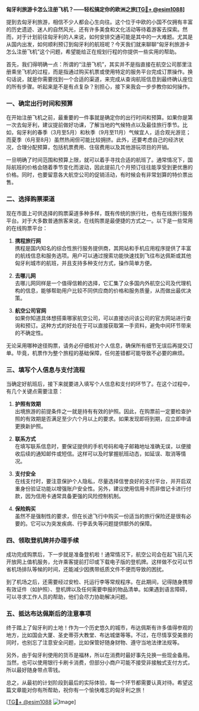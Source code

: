 **匈牙利旅游卡怎么注册飞机？——轻松搞定你的欧洲之旅[[TG💪+ @esim1088](https://t.me/s/esim1088)]**

提到去匈牙利旅游，相信不少人都会心生向往。这个位于中欧的小国不仅拥有丰富的历史遗迹、迷人的自然风光，还有许多美食和文化活动等待着游客去探索。然而，对于计划前往匈牙利的人来说，如何安排交通可能是其中的一大难题。尤其是从国内出发，如何顺利预订到匈牙利的航班呢？今天我们就来聊聊“匈牙利旅游卡怎么注册飞机”这个问题，希望能给正在规划行程的你提供一些实用的帮助。

首先，我们得明确一点：所谓的“注册飞机”，其实并不是指直接在航空公司那里注册乘坐飞机的过程，而是指通过购买机票或使用特定的服务平台完成订票操作。换句话说，就是你需要找到一个合适的渠道，来完成从查询航班信息到最终确认座位的所有步骤。听起来是不是有点复杂？别担心，接下来我会一步步教你如何操作。

### 一、确定出行时间和预算

在开始注册飞机之前，最重要的一件事就是确定你的出行时间和预算。如果你是第一次去匈牙利，建议提前做好功课，了解当地的气候特点以及最佳旅行季节。比如，匈牙利的春季（3月至5月）和秋季（9月至11月）气候宜人，适合观光游览；而夏季（6月至8月）虽然热闹但可能比较拥挤。此外，还要考虑自己的经济状况，合理分配预算，包括机票费用、住宿费用以及其他游玩项目的开销。

一旦明确了时间范围和预算上限，就可以着手寻找合适的航班了。通常情况下，国际航班的价格会随着季节变化而波动，因此提前几个月预订往往能享受到更优惠的价格。同时，也要留意各大航空公司的促销活动，有时候会有非常划算的特价票出售。

### 二、选择购票渠道

现在市面上可供选择的购票渠道多种多样，既有传统的旅行社，也有在线旅行服务平台。对于大多数普通旅客来说，在线购票是最便捷的方式之一。以下是一些常用的在线购票平台：

1. **携程旅行网**  
   携程是国内知名的综合性旅行服务提供商，其网站和手机应用程序提供了丰富的航线信息和服务选项。用户可以通过搜索功能快速找到飞往布达佩斯或其他匈牙利城市的航班，并且支持多种支付方式，操作简单方便。

2. **去哪儿网**  
   去哪儿网同样是一个值得信赖的选择，它汇集了众多国内外航空公司及代理机构的信息，能够帮助用户比较不同供应商的价格和服务质量，从而做出最优决策。

3. **航空公司官网**  
   如果你知道具体想搭乘哪家航空公司，可以直接访问该公司的官方网站进行查询和预订。这种方式的好处在于可以直接获取第一手资料，避免中间环节带来的不确定性。

无论采用哪种途径购票，请务必仔细核对个人信息，确保所有细节无误后再提交订单。毕竟，机票作为整个旅程的基础保障，任何差错都可能导致不必要的麻烦。

### 三、填写个人信息与支付流程

当确定好航班后，接下来就要进入填写个人信息和支付的环节了。在这个过程中，有几个关键点需要注意：

1. **护照有效期**  
   出境旅游的前提条件之一就是持有有效的护照。因此，在购票前一定要检查护照的有效期是否满足至少六个月以上的要求。如果发现即将到期，应立即申请更换新护照。

2. **联系方式**  
   在填写联系信息时，要保证提供的手机号码和电子邮箱地址准确无误，以便接收后续的通知邮件或短信。这样可以及时掌握航班动态，如延误、取消等情况。

3. **支付安全**  
   在线支付时，要注意保护个人隐私，尽量选择信誉良好的支付平台，并开启双重身份验证功能以增强账户安全性。另外，建议使用信用卡而非借记卡进行付款，因为信用卡通常具备更强的风险控制机制。

4. **保险购买**  
   虽然不是强制性的要求，但在长途飞行中购买一份适当的旅行保险还是很有必要的。它可以为突发疾病、行李丢失等问题提供额外的保障。

### 四、领取登机牌并办理手续

成功完成购票后，下一步就是准备登机啦！通常情况下，航空公司会在起飞前几天开放网上值机服务，允许乘客提前打印或下载电子版的登机牌。这样做不仅可以节省机场排队等候的时间，还能减少因携带纸质文件不便而导致的困扰。

到了机场之后，还需要经过安检、托运行李等常规程序。在此期间，记得随身携带有效证件（如护照）、登机牌以及任何需要申报的物品清单。如果遇到语言障碍，可以寻求工作人员的帮助，他们会尽力协助解决问题。

### 五、抵达布达佩斯后的注意事项

终于踏上了匈牙利的土地！作为一个历史悠久的城市，布达佩斯有许多值得参观的地方，比如国会大厦、圣史蒂芬大教堂、布达城堡等等。不过，在尽情享受美景的同时，也别忘了注意安全问题，比如保管好随身财物、遵守当地法律法规等。

另外，由于匈牙利使用的货币是福林，所以在消费时最好事先兑换一些现金备用。当然，也可以使用银行卡刷卡消费，但部分小商户可能不接受非接触式支付方式，所以最好随身带点零钱。

总之，从最初的计划阶段到最后的实际体验，每一个环节都需要认真对待。希望这篇文章能对你有所帮助，祝你有一个愉快难忘的匈牙利之旅！

[[TG💪+ @esim1088](https://t.me/s/esim1088) ![Image](https://i.postimg.cc/4NQfJmqS/Snipaste-2025-05-13-00-14-12.png)]